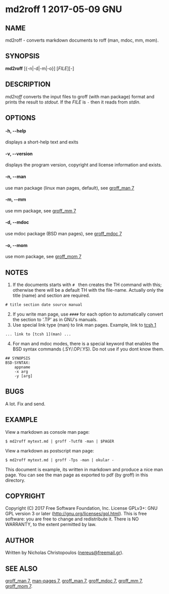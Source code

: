 # md2roff 1 2017-05-09 GNU

## NAME
md2roff \- converts markdown documents to roff (man, mdoc, mm, mom).

## SYNOPSIS
**md2roff** [{-n|-d|-m|-o}] [_FILE_][-]

## DESCRIPTION
*md2roff* converts the input files to groff (with man package) format
and prints the result to *stdout*. If the *FILE* is `-` then it reads
from *stdin*.

## OPTIONS

#### -h, --help
displays a short-help text and exits

#### -v, --version
displays the program version, copyright and license information and exists.

#### -n, --man
use man package (linux man pages, default), see [groff_man 7](man)

#### -m, --mm
use mm package, see [groff_mm 7](man)

#### -d, --mdoc
use mdoc package (BSD man pages), see [groff_mdoc 7](man)

#### -o, --mom
use mom package, see [groff_mom 7](man)

## NOTES
1. If the documents starts with `# ` then creates the TH command with this;
otherwise there will be a default TH with the file-name. Actually only the
title (name) and section are required.
```
# title section date source manual
```
2. If you write man page, use `####` for each option to automatically convert
the section to '.TP' as in GNU's manuals.
3. Use special link type (man) to link man pages.
Example, link to [tcsh 1](man)
```
... link to [tcsh 1](man) ...
```
4. For man and mdoc modes, there is a special keyword that enables the BSD
   syntax commands (.SY/.OP/.YS). Do not use if you dont know them.
```
## SYNOPSIS
BSD-SYNTAX:
	appname
	-x arg
	-y [arg]
```

## BUGS
A lot. Fix and send.

## EXAMPLE
View a markdown as console man page:
```
$ md2roff mytext.md | groff -Tutf8 -man | $PAGER
```

View a markdown as postscript man page:
```
$ md2roff mytext.md | groff -Tps -man | okular -
```

This document is example, its written in markdown and produce a nice man page.
You can see the man page as exported to pdf (by groff) in this directory.

## COPYRIGHT
Copyright (C) 2017 Free Software Foundation, Inc.
License GPLv3+: GNU GPL version 3 or later (http://gnu.org/licenses/gpl.html).
This is free software: you are free to change and redistribute it.
There is NO WARRANTY, to the extent permitted by law.

## AUTHOR
Written by Nicholas Christopoulos (nereus@freemail.gr).

## SEE ALSO
[groff_man 7](man), [man-pages 7](man),
[groff_man 7](man), [groff_mdoc 7](man), 
[groff_mm 7](man), [groff_mom 7](man).
